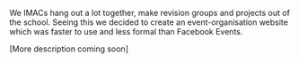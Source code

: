 We IMACs hang out a lot together, make revision groups and projects out of the school. Seeing this we decided to create an event-organisation website which was faster to use and less formal than Facebook Events.

[More description coming soon]
